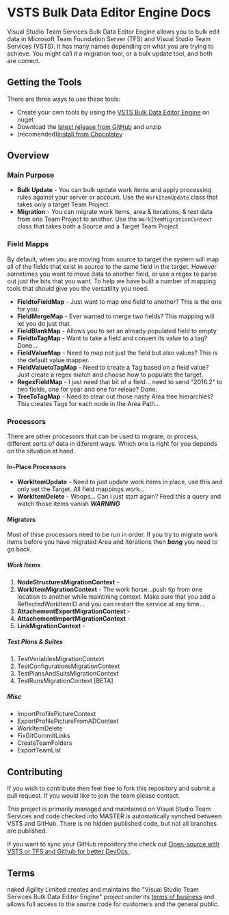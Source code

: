 # VSTS Bulk Data Editor Engine Docs

Visual Studio Team Services Bulk Data Editor Engine allows you to bulk edit data in Microsoft Team Foundation Server (TFS) and Visual Studio Team Services (VSTS). It has many names depending on what you are trying to achieve. You might call it a migration tool, or a bulk update tool, and both are correct. 

## Getting the Tools

There are three ways to use these tools:

- Create your own tools by using the [VSTS Bulk Data Editor Engine](https://www.nuget.org/packages/VSTS.DataBulkEditor.Engine/) on nuget
- Download the [latest release from GitHub](https://github.com/nkdAgility/vsts-sync-migration/releases) and unzip
- (recomended)[Install from Chocolatey](https://chocolatey.org/packages/vsts-sync-migrator/)

## Overview

### Main Purpose

- **Bulk Update** - You can bulk update work items and apply processing rules against your server or account. Use the `WorkItemUpdate` class that takes only a target Team Project. 
- **Migration** - You can migrate work items, area & iterations, & test data from one Team Project to another. Use the `WorkItemMigrationContext` class that takes both a Source and a Target Team Project

### Field Mapps

By default, when you are moving from source to target the system will map all of the fields that exist in source to the same field in the target. However sometimes you want to move data to another field, or use a regex to parse out just the bits that you want. To help we have built a number of mapping tools that should give you the versatility you need.

- **FieldtoFieldMap** - Just want to map one field to another? This is the one for you.
- **FieldMergeMap** - Ever wanted to merge two fields? This mapping will let you do just that.
- **FieldBlankMap** - Allows you to set an already populated field to empty
- **FieldtoTagMap** - Want to take a field and convert its value to a tag? Done...
- **FieldValueMap** - Need to map not just the field but also values? This is the default value mapper.
- **FieldValuetoTagMap** - Need to create a Tag based on a field value? Just create a regex match and choose how to populate the target.
- **RegexFieldMap** - I just need that bit of a field... need to send "2016.2" to two fields, one for year and one for releae? Done.
- **TreeToTagMap** - Need to clear out those nasty Area tree hierarchies? This creates Tags for each node in the Area Path...

### Processors

There are other processors that can be used to migrate, or process, different sorts of data in diferent ways. Which one is right for you depends on the situation at hand.

#### In-Place Processors

- **WorkItemUpdate** - Need to just update work items in place, use this and only set the Target. All field mappings work...
- **WorkItemDelete** - Woops... Can I just start again? Feed this a query and watch those items vanish ***WARNING***

#### Migrators

Most of thise processors need to be run in order. If you try to migrate work items before you have migrated Area and Iterations then ***bang*** you need to go back.

##### Work Items
1. **NodeStructuresMigrationContext** - 
1. **WorkItemMigrationContext** - The work horse...push tip from one location to another while maintining context. Make sure that you add a ReflectedWorkItemID and you can restart the service at any time...
1. **AttachementExportMigrationContext** - 
1. **AttachementImportMigrationContext** - 
1. **LinkMigrationContext** - 

##### Test Plans & Suites

1. TestVeriablesMigrationContext
1. TestConfigurationsMigrationContext
1. TestPlansAndSuitsMigrationContext
1. TestRunsMigrationContext [BETA]

##### Misc

- ImportProfilePictureContext
- ExportProfilePictureFromADContext
- WorkItemDelete
- FixGitCommitLinks
- CreateTeamFolders
- ExportTeamList

## Contributing

If you wish to contribute then feel free to fork this repository and submit a pull request. If you would like to join the team please contact.

This project is primarily managed and maintained on Visual Studio Team Services and code checked into MASTER is automatically synched between VSTS and GitHub. There is no hidden published code, but not all branches are published.

If you want to sync your GitHub repository the check out [Open-source with VSTS or TFS and Github for better DevOps
](https://nkdagility.com/open-source-vsts-tfs-github-better-devops/).

## Terms

naked Agility Limited creates and maintains the "Visual Studio Team Services Bulk Data Editor Engine" project under its [terms of business](https://nkdagility.com/company/consulting-terms-of-business/) and allows full access to the source code for customers and the general public. 


